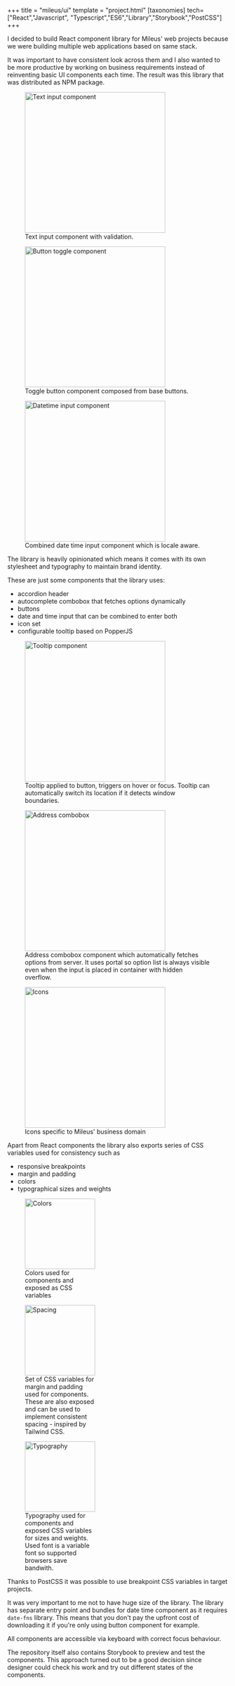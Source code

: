 +++
title = "mileus/ui"
template = "project.html"
[taxonomies]
tech=["React","Javascript", "Typescript","ES6","Library","Storybook","PostCSS"]
+++

I decided to build React component library for Mileus' web projects because we were building multiple web applications based on same stack.

It was important to have consistent look across them and I also wanted to be more productive by working on business requirements instead of reinventing basic UI components each time. The result was this library that was distributed as NPM package.

<div class="centered">
  <figure>
    <a href="/image/mileus-ui-input.webp" target="_blank">
      <picture>
        <source srcset="/image/mileus-ui-input.webp" type="image/webp">
        <source srcset="/image/mileus-ui-input.gif" type="image/gif">
        <img
          src="/image/mileus-ui-input.gif"
          style="width: 320px; height: auto"
          loading="lazy"
          alt="Text input component"
        />
      </picture>
    </a>
    <figcaption>
      Text input component with validation.
    </figcaption>
  </figure>
</div>

<div class="centered">
  <figure>
    <a href="/image/mileus-ui-toggle.webp" target="_blank">
      <picture>
        <source srcset="/image/mileus-ui-toggle.webp" type="image/webp">
        <source srcset="/image/mileus-ui-toggle.gif" type="image/gif">
        <img
          src="/image/mileus-ui-toggle.gif"
          style="width: 320px; height: auto"
          loading="lazy"
          alt="Button toggle component"
        />
      </picture>
    </a>
    <figcaption>
      Toggle button component composed from base buttons.
    </figcaption>
  </figure>
</div>

<div class="centered">
  <figure>
    <a href="/image/mileus-ui-datetime.webp" target="_blank">
      <picture>
        <source srcset="/image/mileus-ui-datetime.webp" type="image/webp">
        <source srcset="/image/mileus-ui-datetime.gif" type="image/gif">
        <img
          src="/image/mileus-ui-datetime.gif"
          style="width: 320px; height: auto"
          loading="lazy"
          alt="Datetime input component"
        />
      </picture>
    </a>
    <figcaption>
      Combined date time input component which is locale aware.
    </figcaption>
  </figure>
</div>

The library is heavily opinionated which means it comes with its own stylesheet and typography to maintain brand identity.

These are just some components that the library uses:

* accordion header
* autocomplete combobox that fetches options dynamically
* buttons
* date and time input that can be combined to enter both
* icon set
* configurable tooltip based on PopperJS

<div class="centered">
  <figure>
    <a href="/image/mileus-ui-tooltip.webp" target="_blank">
      <picture>
        <source srcset="/image/mileus-ui-tooltip.webp" type="image/webp">
        <source srcset="/image/mileus-ui-tooltip.gif" type="image/gif">
        <img
          src="/image/mileus-ui-tooltip.gif"
          style="width: 320px; height: auto"
          loading="lazy"
          alt="Tooltip component"
        />
      </picture>
    </a>
    <figcaption>
      Tooltip applied to button, triggers on hover or focus. Tooltip can automatically switch its location if it detects window boundaries.
    </figcaption>
  </figure>
</div>

<div class="centered">
  <figure>
    <a href="/image/mileus-ui-combobox.webp" target="_blank">
      <picture>
        <source srcset="/image/mileus-ui-combobox.webp" type="image/webp">
        <source srcset="/image/mileus-ui-combobox.gif" type="image/gif">
        <img
          src="/image/mileus-ui-combobox.gif"
          style="width: 320px; height: auto"
          loading="lazy"
          alt="Address combobox"
        />
      </picture>
    </a>
    <figcaption>
      Address combobox component which automatically fetches options from server. It uses portal so option list is always visible even when the input is placed in container with hidden overflow.
    </figcaption>
  </figure>
</div>

<div class="centered">
  <figure>
    <a href="/image/mileus-ui-icons.webp" target="_blank">
      <picture>
        <source srcset="/image/mileus-ui-icons.webp" type="image/webp">
        <source srcset="/image/mileus-ui-icons.gif" type="image/gif">
        <img
          src="/image/mileus-ui-icons.gif"
          style="width: 320px; height: auto"
          loading="lazy"
          alt="Icons"
        />
      </picture>
    </a>
    <figcaption>
      Icons specific to Mileus' business domain
    </figcaption>
  </figure>
</div>

Apart from React components the library also exports series of CSS variables used for consistency such as

* responsive breakpoints
* margin and padding
* colors
* typographical sizes and weights

<div class='row--centered'>
  <figure style="width: 160px">
    <a href="/image/mileus-ui-colors.webp" target="_blank">
      <picture>
        <source srcset="/image/mileus-ui-colors.webp" type="image/webp">
        <source srcset="/image/mileus-ui-colors.png" type="image/png">
        <img
          src="/image/mileus-ui-colors.png"
          style="width: 160px; height: auto"
          loading="lazy"
          alt="Colors"
        />
      </picture>
    </a>
    <figcaption>
      Colors used for components and exposed as CSS variables
    </figcaption>
  </figure>

  <figure style="width: 160px">
    <a href="/image/mileus-ui-spacing.webp" target="_blank">
      <picture>
        <source srcset="/image/mileus-ui-spacing.webp" type="image/webp">
        <source srcset="/image/mileus-ui-spacing.png" type="image/png">
        <img
          src="/image/mileus-ui-spacing.png"
          style="width: 160px; height: auto"
          loading="lazy"
          alt="Spacing"
        />
      </picture>
    </a>
    <figcaption>
      Set of CSS variables for margin and padding used for components. These are also exposed and can be used to implement consistent spacing - inspired by Tailwind CSS.
    </figcaption>
  </figure>

  <figure style="width: 160px">
    <a href="/image/mileus-ui-typography.webp" target="_blank">
      <picture>
        <source srcset="/image/mileus-ui-typography.webp" type="image/webp">
        <source srcset="/image/mileus-ui-typography.png" type="image/png">
        <img
          src="/image/mileus-ui-typography.png"
          style="width: 160px; height: auto"
          loading="lazy"
          alt="Typography"
        />
      </picture>
    </a>
    <figcaption>
      Typography used for components and exposed CSS variables for sizes and weights. Used font is a variable font so supported browsers save bandwith.
    </figcaption>
  </figure>
</div>

Thanks to PostCSS it was possible to use breakpoint CSS variables in target projects.

It was very important to me not to have huge size of the library. The library has separate entry point and bundles for date time component as it requires `date-fns` library. This means that you don't pay the upfront cost of downloading it if you're only using button component for example.

All components are accessible via keyboard with correct focus behaviour.

The repository itself also contains Storybook to preview and test the components. This approach turned out to be a good decision since designer could check his work and try out different states of the components.
